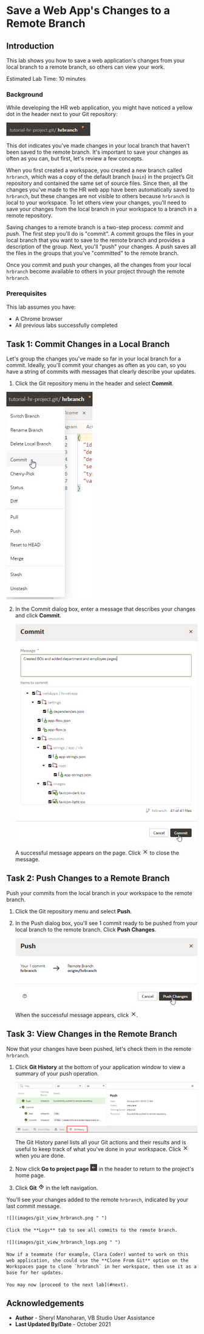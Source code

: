 # Save a Web App's Changes to a Remote Branch

## Introduction

This lab shows you how to save a web application's changes from your local branch to a remote branch, so others can view your work.

Estimated Lab Time: 10 minutes

### Background
While developing the HR web application, you might have noticed a yellow dot in the header next to your Git repository:

![](images/git_changes_badge.png)

This dot indicates you've made changes in your local branch that haven't been saved to the remote branch. It's important to save your changes as often as you can, but first, let's review a few concepts.

When you first created a workspace, you created a new branch called `hrbranch`, which was a copy of the default branch (`main`) in the project’s Git repository and contained the same set of source files. Since then, all the changes you've made to the HR web app have been automatically saved to `hrbranch`, but these changes are not visible to others because `hrbranch` is local to your workspace. To let others view your changes, you'll need to save your changes from the local branch in your workspace to a branch in a remote repository.

Saving changes to a remote branch is a two-step process: _commit_ and _push_. The first step you'll do is "commit". A commit groups the files in your local branch that you want to save to the remote branch and provides a description of the group. Next, you'll "push" your changes. A push saves all the files in the groups that you've "committed" to the remote branch.

Once you commit and push your changes, all the changes from your local `hrbranch` become available to others in your project through the remote `hrbranch`.

### Prerequisites

This lab assumes you have:
* A Chrome browser
* All previous labs successfully completed

## Task 1: Commit Changes in a Local Branch
Let's group the changes you've made so far in your local branch for a commit. Ideally, you'll commit your changes as often as you can, so you have a string of commits with messages that clearly describe your updates.

1. Click the Git repository menu in the header and select **Commit**.

  ![](images/commit_menu.png " ")

2. In the Commit dialog box, enter a message that describes your changes and click **Commit**.

    ![](images/commit.png " ")

    A successful message appears on the page. Click ![Close message icon](images/x_icon.png) to close the message.

## Task 2: Push Changes to a Remote Branch

Push your commits from the local branch in your workspace to the remote branch.

1.  Click the Git repository menu and select **Push**.
2.  In the Push dialog box, you'll see 1 commit ready to be pushed from your local branch to the remote branch. Click **Push Changes**.

    ![](images/push_changes.png " ")

    When the successful message appears, click ![Close message icon](images/x_icon.png).

## Task 3: View Changes in the Remote Branch

Now that your changes have been pushed, let's check them in the remote `hrbranch`.

1. Click **Git History** at the bottom of your application window to view a summary of your push operation.

   ![](images/git_history.png " ")

   The Git History panel lists all your Git actions and their results and is useful to keep track of what you've done in your workspace. Click ![Close message icon](images/x_icon.png) when you are done.

2.  Now click **Go to project page** ![Go to Project Page icon](images/go_to_project_home_icon.png) in the header to return to the project's home page.

3.  Click **Git** ![Git icon](images/git_icon.png) in the left navigation.

   You'll see your changes added to the remote `hrbranch`, indicated by your last commit message.

    ![](images/git_view_hrbranch.png " ")

    Click the **Logs** tab to see all commits to the remote branch.

    ![](images/git_view_hrbranch_logs.png " ")

    Now if a teammate (for example, Clara Coder) wanted to work on this web application, she could use the **Clone From Git** option on the Workspaces page to clone `hrbranch` in her workspace, then use it as a base for her updates.

    You may now [proceed to the next lab](#next).


## Acknowledgements
* **Author** - Sheryl Manoharan, VB Studio User Assistance
* **Last Updated By/Date** - October 2021
